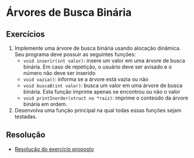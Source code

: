 # Árvores de Busca Binária
## Exercícios

1. Implemente uma árvore de busca binária usando alocação dinâmica. Seu programa deve possuir as seguintes funções:
	- `void inserir(int valor)`: insere um valor em uma árvore de busca binária. Em caso de repetição, o usuário deve ser avisado e o número não deve ser inserido
	- `void vazia()`: informa se a árvore está vazia ou não
 	- `void buscaB(int valor)`: busca um valor em uma árvore de busca binária. Esta função imprime apenas se encontrou ou não o valor
 	- `void printInorder(struct no *raiz)`: imprime o conteúdo da árvore binária em ordem.
2. Desenvolva uma função principal na qual todas essas funções sejam testadas.

## Resolução

- [Resolução do exercício proposto](./arvore.c)
